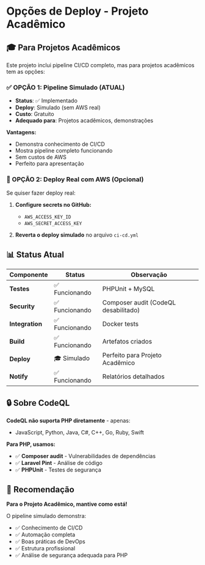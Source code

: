 # Opções de Deploy - Projeto Acadêmico

## 🎓 Para Projetos Acadêmicos

Este projeto inclui pipeline CI/CD completo, mas para projetos acadêmicos tem as opções:

### ✅ OPÇÃO 1: Pipeline Simulado (ATUAL)
- **Status**: ✅ Implementado
- **Deploy**: Simulado (sem AWS real)
- **Custo**: Gratuito
- **Adequado para**: Projetos acadêmicos, demonstrações

**Vantagens:**
- Demonstra conhecimento de CI/CD
- Mostra pipeline completo funcionando
- Sem custos de AWS
- Perfeito para apresentação

### 🔧 OPÇÃO 2: Deploy Real com AWS (Opcional)
Se quiser fazer deploy real:

1. **Configure secrets no GitHub:**
   - `AWS_ACCESS_KEY_ID`
   - `AWS_SECRET_ACCESS_KEY`

2. **Reverta o deploy simulado** no arquivo `ci-cd.yml`

## 📊 Status Atual

| Componente | Status | Observação |
|------------|--------|------------|
| **Testes** | ✅ Funcionando | PHPUnit + MySQL |
| **Security** | ✅ Funcionando | Composer audit (CodeQL desabilitado) |
| **Integration** | ✅ Funcionando | Docker tests |
| **Build** | ✅ Funcionando | Artefatos criados |
| **Deploy** | 🎓 Simulado | Perfeito para Projeto Acadêmico |
| **Notify** | ✅ Funcionando | Relatórios detalhados |

## 🔒 Sobre CodeQL

**CodeQL não suporta PHP diretamente** - apenas:
- JavaScript, Python, Java, C#, C++, Go, Ruby, Swift

**Para PHP, usamos:**
- ✅ **Composer audit** - Vulnerabilidades de dependências
- ✅ **Laravel Pint** - Análise de código
- ✅ **PHPUnit** - Testes de segurança

## 🎯 Recomendação

**Para o Projeto Acadêmico, mantive como está!** 

O pipeline simulado demonstra:
- ✅ Conhecimento de CI/CD
- ✅ Automação completa
- ✅ Boas práticas de DevOps
- ✅ Estrutura profissional
- ✅ Análise de segurança adequada para PHP
